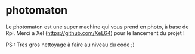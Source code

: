 # photomaton
Le photomaton est une super machine qui vous prend en photo, à base de Rpi.
Merci à Xel (https://github.com/XeL64) pour le lancement du projet !

PS : Très gros nettoyage à faire au niveau du code ;)
